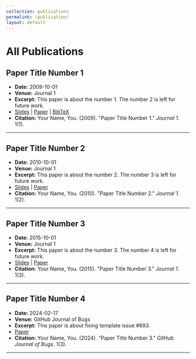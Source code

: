 ```yaml
---
collection: publications
permalink: /publication/
layout: default
---
```


# All Publications

## Paper Title Number 1
- **Date:** 2009-10-01
- **Venue:** Journal 1
- **Excerpt:** This paper is about the number 1. The number 2 is left for future work.
- [Slides](http://academicpages.github.io/files/slides1.pdf) | [Paper](http://academicpages.github.io/files/paper1.pdf) | [BibTeX](http://academicpages.github.io/files/bibtex1.bib)
- **Citation:** Your Name, You. (2009). "Paper Title Number 1." <i>Journal 1</i>. 1(1).

---

## Paper Title Number 2
- **Date:** 2010-10-01
- **Venue:** Journal 1
- **Excerpt:** This paper is about the number 2. The number 3 is left for future work.
- [Slides](http://academicpages.github.io/files/slides2.pdf) | [Paper](http://academicpages.github.io/files/paper2.pdf)
- **Citation:** Your Name, You. (2010). "Paper Title Number 2." <i>Journal 1</i>. 1(2).

---

## Paper Title Number 3
- **Date:** 2015-10-01
- **Venue:** Journal 1
- **Excerpt:** This paper is about the number 3. The number 4 is left for future work.
- [Slides](http://academicpages.github.io/files/slides3.pdf) | [Paper](http://academicpages.github.io/files/paper3.pdf)
- **Citation:** Your Name, You. (2015). "Paper Title Number 3." <i>Journal 1</i>. 1(3).

---

## Paper Title Number 4
- **Date:** 2024-02-17
- **Venue:** GitHub Journal of Bugs
- **Excerpt:** This paper is about fixing template issue #693.
- [Paper](http://academicpages.github.io/files/paper3.pdf)
- **Citation:** Your Name, You. (2024). "Paper Title Number 3." <i>GitHub Journal of Bugs</i>. 1(3).

---
